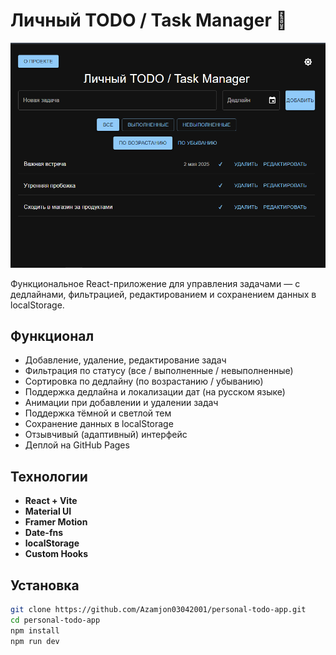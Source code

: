 # Личный TODO / Task Manager 📝

![preview](./public/preview.png)

Функциональное React-приложение для управления задачами — с дедлайнами, фильтрацией, редактированием и сохранением данных в localStorage.

## Функционал

- Добавление, удаление, редактирование задач
- Фильтрация по статусу (все / выполненные / невыполненные)
- Сортировка по дедлайну (по возрастанию / убыванию)
- Поддержка дедлайна и локализации дат (на русском языке)
- Анимации при добавлении и удалении задач
- Поддержка тёмной и светлой тем
- Сохранение данных в localStorage
- Отзывчивый (адаптивный) интерфейс
- Деплой на GitHub Pages

## Технологии

- **React + Vite**
- **Material UI**
- **Framer Motion**
- **Date-fns**
- **localStorage**
- **Custom Hooks**

## Установка

```bash
git clone https://github.com/Azamjon03042001/personal-todo-app.git
cd personal-todo-app
npm install
npm run dev
```
